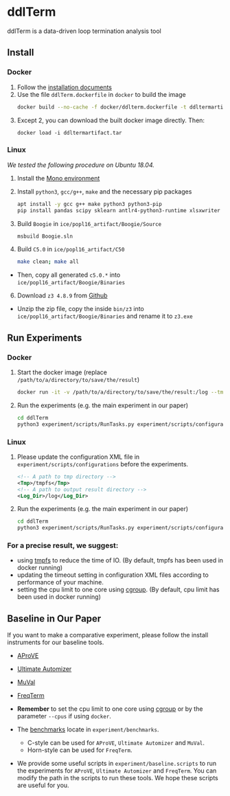 # ddlTerm
ddlTerm is a data-driven loop termination analysis tool

## Install 
### Docker
1. Follow the [installation documents](https://docs.docker.com/get-docker/)
2. Use the file `ddlTerm.dockerfile` in `docker` to build the image
    ```sh
    docker build --no-cache -f docker/ddlterm.dockerfile -t ddltermartifact:latest docker
    ```
3. Except 2, you can download the built docker image directly. Then:
    ```
    docker load -i ddltermartifact.tar
    ```

### Linux
*We tested the following procedure on Ubuntu 18.04.*
1. Install the [Mono environment](https://www.mono-project.com/download/stable/#download-lin)

2. Install `python3`, `gcc/g++`, `make` and the necessary pip packages
    ```sh
    apt install -y gcc g++ make python3 python3-pip
    pip install pandas scipy sklearn antlr4-python3-runtime xlsxwriter
    ```

3. Build `Boogie` in `ice/popl16_artifact/Boogie/Source`
    ```sh
    msbuild Boogie.sln
    ```

4. Build `C5.0` in `ice/popl16_artifact/C50`
    ```sh
    make clean; make all
    ```
* Then, copy all generated `c5.0.*` into `ice/popl16_artifact/Boogie/Binaries`

6. Download `z3 4.8.9` from [Github](https://github.com/Z3Prover/z3/releases/download/z3-4.8.9/z3-4.8.9-x64-ubuntu-16.04.zip)
   
* Unzip the zip file, copy the inside `bin/z3` into `ice/popl16_artifact/Boogie/Binaries` and rename it to `z3.exe`

## Run Experiments
### Docker
1. Start the docker image (replace `/path/to/a/directory/to/save/the/result`)
    ```sh
    docker run -it -v /path/to/a/directory/to/save/the/result:/log --tmpfs /tmpfs --cpus=1 ddltermartifact:latest
    ```
2. Run the experiments (e.g. the main experiment in our paper)
    ```sh
    cd ddlTerm
    python3 experiment/scripts/RunTasks.py experiment/scripts/configurations/ExpMain/LeNLeMixed_Standard.xml
    ```

### Linux
1. Please update the configuration XML file in `experiment/scripts/configurations` before the experiments.
    ```xml
    <!-- A path to tmp directory -->
    <Tmp>/tmpfs</Tmp>
    <!-- A path to output result directory -->
    <Log_Dir>/log</Log_Dir>
    ```
2. Run the experiments (e.g. the main experiment in our paper)
    ```sh
    cd ddlTerm
    python3 experiment/scripts/RunTasks.py experiment/scripts/configurations/ExpMain/LeNLeMixed_Standard.xml
    ```

### For a precise result, we suggest:
* using [tmpfs](https://man7.org/linux/man-pages/man5/tmpfs.5.html) to reduce the time of IO. (By default, tmpfs has been used in docker running)
* updating the timeout setting in configuration XML files according to performance of your machine.
* setting the cpu limit to one core using [cgroup](https://man7.org/linux/man-pages/man7/cgroups.7.html). (By default, cpu limit has been used in docker running)

## Baseline in Our Paper
If you want to make a comparative experiment, please follow the install instruments for our baseline tools.

* [AProVE](https://aprove.informatik.rwth-aachen.de/)

* [Ultimate Automizer](https://monteverdi.informatik.uni-freiburg.de/tomcat/Website/?ui=tool&tool=automizer)

* [MuVal](https://zenodo.org/record/4747775#.YTMryHUzaV4)

* [FreqTerm](https://github.com/grigoryfedyukovich/aeval/tree/term)

* **Remember** to set the cpu limit to one core using [cgroup](https://man7.org/linux/man-pages/man7/cgroups.7.html) or by the parameter `--cpus` if using `docker`.

* The [benchmarks](https://github.com/grigoryfedyukovich/aeval/tree/term) locate in `experiment/benchmarks`.
    * C-style can be used for `AProVE`, `Ultimate Automizer` and `MuVal`.
    * Horn-style can be used for `FreqTerm`.

* We provide some useful scripts in `experiment/baseline.scripts` to run the experiments for `AProVE`, `Ultimate Automizer` and `FreqTerm`. 
  You can modify the path in the scripts to run these tools. We hope these scripts are useful for you.

